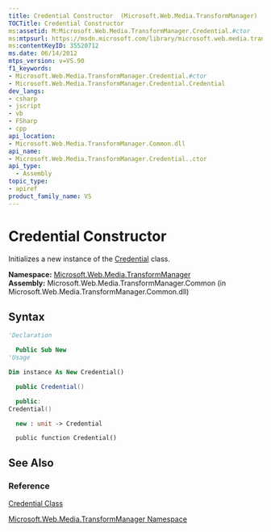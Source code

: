 ```yaml
---
title: Credential Constructor  (Microsoft.Web.Media.TransformManager)
TOCTitle: Credential Constructor
ms:assetid: M:Microsoft.Web.Media.TransformManager.Credential.#ctor
ms:mtpsurl: https://msdn.microsoft.com/library/microsoft.web.media.transformmanager.credential.credential(v=VS.90)
ms:contentKeyID: 35520712
ms.date: 06/14/2012
mtps_version: v=VS.90
f1_keywords:
- Microsoft.Web.Media.TransformManager.Credential.#ctor
- Microsoft.Web.Media.TransformManager.Credential.Credential
dev_langs:
- csharp
- jscript
- vb
- FSharp
- cpp
api_location:
- Microsoft.Web.Media.TransformManager.Common.dll
api_name:
- Microsoft.Web.Media.TransformManager.Credential..ctor
api_type:
  - Assembly
topic_type:
- apiref
product_family_name: VS
---
```


# Credential Constructor

Initializes a new instance of the [Credential](credential-class-microsoft-web-media-transformmanager.md) class.

**Namespace:**  [Microsoft.Web.Media.TransformManager](microsoft-web-media-transformmanager-namespace.md)  
**Assembly:**  Microsoft.Web.Media.TransformManager.Common (in Microsoft.Web.Media.TransformManager.Common.dll)

## Syntax

```vb
'Declaration

  Public Sub New
'Usage

Dim instance As New Credential()
```

```csharp
  public Credential()
```

```cpp
  public:
Credential()
```

``` fsharp
  new : unit -> Credential
```

```jscript
  public function Credential()
```

## See Also

### Reference

[Credential Class](credential-class-microsoft-web-media-transformmanager.md)

[Microsoft.Web.Media.TransformManager Namespace](microsoft-web-media-transformmanager-namespace.md)
